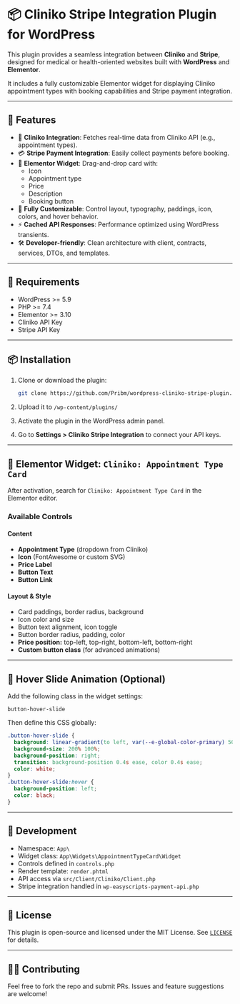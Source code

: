 
# 📦 Cliniko Stripe Integration Plugin for WordPress

This plugin provides a seamless integration between **Cliniko** and **Stripe**, designed for medical or health-oriented websites built with **WordPress** and **Elementor**.

It includes a fully customizable Elementor widget for displaying Cliniko appointment types with booking capabilities and Stripe payment integration.

---

## 🚀 Features

- 🔗 **Cliniko Integration**: Fetches real-time data from Cliniko API (e.g., appointment types).
- 💳 **Stripe Payment Integration**: Easily collect payments before booking.
- 🧱 **Elementor Widget**: Drag-and-drop card with:
  - Icon
  - Appointment type
  - Price
  - Description
  - Booking button
- 🎨 **Fully Customizable**: Control layout, typography, paddings, icon, colors, and hover behavior.
- ⚡ **Cached API Responses**: Performance optimized using WordPress transients.
- 🛠️ **Developer-friendly**: Clean architecture with client, contracts, services, DTOs, and templates.

---

## 🧰 Requirements

- WordPress >= 5.9
- PHP >= 7.4
- Elementor >= 3.10
- Cliniko API Key
- Stripe API Key

---

## 📦 Installation

1. Clone or download the plugin:
   ```bash
   git clone https://github.com/Pribm/wordpress-cliniko-stripe-plugin.git
   ```

2. Upload it to `/wp-content/plugins/`

3. Activate the plugin in the WordPress admin panel.

4. Go to **Settings > Cliniko Stripe Integration** to connect your API keys.

---

## 🧩 Elementor Widget: `Cliniko: Appointment Type Card`

After activation, search for `Cliniko: Appointment Type Card` in the Elementor editor.

### Available Controls

#### Content
- **Appointment Type** (dropdown from Cliniko)
- **Icon** (FontAwesome or custom SVG)
- **Price Label**
- **Button Text**
- **Button Link**

#### Layout & Style
- Card paddings, border radius, background
- Icon color and size
- Button text alignment, icon toggle
- Button border radius, padding, color
- **Price position:** top-left, top-right, bottom-left, bottom-right
- **Custom button class** (for advanced animations)

---

## 🎨 Hover Slide Animation (Optional)

Add the following class in the widget settings:
```text
button-hover-slide
```

Then define this CSS globally:
```css
.button-hover-slide {
  background: linear-gradient(to left, var(--e-global-color-primary) 50%, var(--e-global-color-secondary) 50%);
  background-size: 200% 100%;
  background-position: right;
  transition: background-position 0.4s ease, color 0.4s ease;
  color: white;
}
.button-hover-slide:hover {
  background-position: left;
  color: black;
}
```

---

## 🧪 Development

- Namespace: `App\`
- Widget class: `App\Widgets\AppointmentTypeCard\Widget`
- Controls defined in `controls.php`
- Render template: `render.phtml`
- API access via `src/Client/Cliniko/Client.php`
- Stripe integration handled in `wp-easyscripts-payment-api.php`

---

## 📃 License

This plugin is open-source and licensed under the MIT License. See [`LICENSE`](LICENSE) for details.

---

## 🙋‍♂️ Contributing

Feel free to fork the repo and submit PRs. Issues and feature suggestions are welcome!

